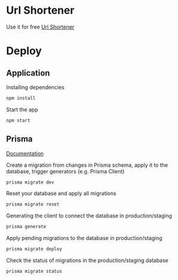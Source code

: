 # Url Shortener

Use it for free [Url Shortener](http://shl.ar/)

# Deploy

## Application

Installing dependencies

```bash
npm install
```

Start the app

```bash
npm start
```

## Prisma

[Documentation](https://www.prisma.io/docs/guides/database/developing-with-prisma-migrate)

Create a migration from changes in Prisma schema, apply it to the database, trigger generators (e.g. Prisma Client)

```bash
prisma migrate dev
```

Reset your database and apply all migrations

```bash
prisma migrate reset
```

Generating the client to connect the database in production/staging

```bash
prisma generate
```

Apply pending migrations to the database in production/staging

```bash
prisma migrate deploy
```

Check the status of migrations in the production/staging database

```bash
prisma migrate status
```
